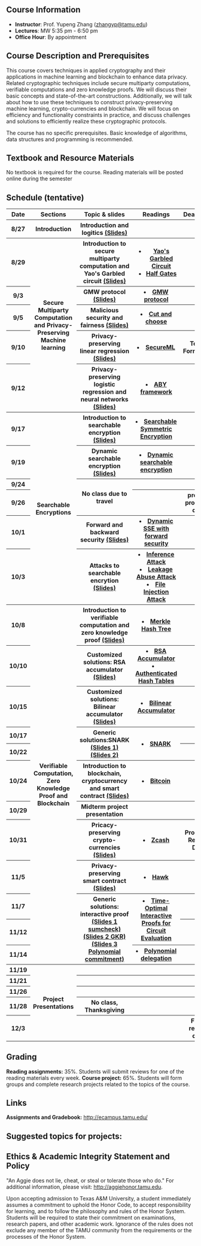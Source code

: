 ## Course Information
- **Instructor**: Prof. Yupeng Zhang (zhangyp@tamu.edu)
- **Lectures**: MW 5:35 pm - 6:50 pm
- **Office Hour**: By appointment

## Course Description and Prerequisites

This course covers techniques in applied cryptography and their applications in machine learning and blockchain to enhance data privacy. Related cryptographic techniques include secure multiparty computations, verifiable computations and zero knowledge proofs. We will discuss their basic concepts and state-of-the-art constructions. Additionally, we will talk about how to use these techniques to construct privacy-preserving machine learning, crypto-currencies and blockchain. We will focus on efficiency and functionality constraints in practice, and discuss challenges and solutions to efficiently realize these cryptographic protocols. 

The course has no specific prerequisites. Basic knowledge of algorithms, data structures and programming is recommended.



## Textbook and Resource Materials

No textbook is required for the course. Reading materials will be posted online during the semester


## Schedule (tentative)

<table style="width: 100%">
    <tr>
        <th style="width: 5%;">Date</th>
      <th style="width: 10%;">Sections</th>
      <th style="width: 40%;">Topic & slides</th>
      <th style="width: 45%;">Readings</th>
      <th style="width: 20%;">Deadlines</th>
    </tr>
    <tr>
        <th>8/27</th>
        <th>Introduction</th>
        <th>Introduction and logitics
        <a href="https://drive.google.com/file/d/1HiljvmS8NvDTvhAOPo2pvuBgaL4gsLFG/view?usp=sharing">(Slides)</a>
        </th>
        <th></th>
        <th></th>
    </tr>
    <tr>
        <th>8/29</th>
        <th rowspan="5">Secure Multiparty Computation and Privacy-Preserving Machine learning</th>
        <th>Introduction to secure multiparty computation and Yao's Garbled circuit <a href="https://drive.google.com/file/d/1trzqA6NTaTmFOI9uTNOSzqqHkrnQSJYS/view?usp=sharing">(Slides)</a></th>
        <th>
        <ul>
          <li><a href="https://www.youtube.com/watch?v=GjhvJxelIVQ">Yao's Garbled Circuit</a></li>
            <li><a href="https://www.iacr.org/archive/eurocrypt2015/90560204/90560204.pdf"> Half Gates</a></li>
          </ul>        
        </th>
        <th></th>
    </tr>
    <tr>
        <th>9/3</th>
        <th>GMW protocol <a href="https://drive.google.com/file/d/13s3_bEbFSw2kFvEONg29qEmnK7P825o9/view?usp=sharing">(Slides)</a></th>
        <th><li><a href="https://www.youtube.com/watch?v=4YwvZaA9IEg">GMW protocol</a></li></th>
        <th></th>
    </tr>
    <tr>
        <th>9/5</th>     
        <th>Malicious security and fairness <a href="https://drive.google.com/file/d/1LJzZfzekNV8ZjXl7HeiUfp5O2s_D7Jbv/view?usp=sharing">(Slides)</a></th>
        <th><li><a href="https://eprint.iacr.org/2008/049.pdf">Cut and choose</a></li></th>
        <th></th>
    </tr>
    <tr>
        <th>9/10</th>
        <th>Privacy-preserving linear regression  <a href="https://drive.google.com/file/d/1tR6o-6PUuhkJpkwHxrCt7yEJe5EaBWix/view?usp=sharing">(Slides)</a></th>
        <th><li><a href="https://eprint.iacr.org/2017/396.pdf">SecureML</a></li></th>
        <th>Team Formation</th>
    </tr>
    <tr>
        <th>9/12</th>
        <th>Privacy-preserving logistic regression and neural networks <a href="https://drive.google.com/file/d/1T0ZwuKZVTlv2UdWB8L_ist-goJd2yV7p/view?usp=sharing">(Slides)</a></th>
        <th><li><a href="https://encrypto.de/papers/DSZ15.pdf">ABY framework</a></li></th>
        <th></th>
    </tr>
    <tr>
        <th>9/17</th>
        <th rowspan="8">Searchable Encryptions</th>
        <th>Introduction to searchable encryption <a href="https://drive.google.com/file/d/1nSK9XpXYarH9NrTnJSK-lN6ubxkT7vQS/view?usp=sharing">(Slides)</a></th>
        <th><li><a href="https://eprint.iacr.org/2006/210.pdf">Searchable Symmetric Encryption</th>
        <th></th>
    </tr>
    <tr>
        <th>9/19</th>
        <th>Dynamic searchable encryption <a href="https://drive.google.com/file/d/1Bny__LTjQczr1KzoziBO2MAoC-W5kXVv/view?usp=sharing">(Slides)</a></th>
        <th><li><a href="https://eprint.iacr.org/2012/530.pdf">Dynamic searchable encryption</th>
        <th></th>
    </tr>
    <tr>
        <th>9/24</th>
        <th rowspan="4">No class due to travel</th>
        <th></th>
        <th></th>
    </tr>
    <tr>
        <th >9/26</th>
        <th></th>
        <th >project proposal due</th>
    </tr>
    <tr></tr>
    <tr></tr>
    <tr>
        <th>10/1</th>
        <th>Forward and backward security <a href="https://drive.google.com/file/d/1knDspu2KrWfAyweYlihX6S__RlDSrcVQ/view?usp=sharing">(Slides)</a></th>
        <th><li><a href="https://eprint.iacr.org/2013/832.pdf">Dynamic SSE with forward security</a></li></th>
        <th></th>
    </tr>
    <tr>
        <th>10/3</th>
        <th>Attacks to searchable encrytion <a href="https://drive.google.com/file/d/1aO5xcwpiiKdsuY7B_l5qPEGssBOgKEMe/view?usp=sharing">(Slides)</a></th>
        <th>
            <li><a href="https://www.ndss-symposium.org/wp-content/uploads/2017/09/06_1.pdf">Inference Attack</a></li>
            <li><a href="https://eprint.iacr.org/2016/718.pdf">Leakage Abuse Attack</a></li>
            <li><a href="https://eprint.iacr.org/2016/172.pdf">File Injection Attack</a></li>
        </th>
        <th></th>
    </tr>
    <tr>
        <th>10/8</th>
        <th rowspan="12">Verifiable Computation, Zero Knowledge Proof and Blockchain</th>
        <th>Introduction to verifiable computation and zero knowledge proof <a href="https://drive.google.com/file/d/1C9f7DbPvlTGPtDfDUNgBsULeZBOToGsS/view?usp=sharing">(Slides)</a></th>
        <th>
            <li><a href="https://people.eecs.berkeley.edu/~raluca/cs261-f15/readings/merkle.pdf">Merkle Hash Tree</a></li>
        </th>   
        <th></th>
    </tr>
    <tr>
        <th>10/10</th>
        <th>Customized solutions: RSA accumulator <a href="https://drive.google.com/file/d/14EWsD5CfsWwtPRccqjlNeNBDnlDCxW4M/view?usp=sharing">(Slides)</a></th>
        <th>
            <li><a href="https://cs.brown.edu/people/alysyans/papers/camlys02.pdf">RSA Accumulator</a></li>
            <li><a href="https://user.eng.umd.edu/~cpap/published/cpap-rt-nikos-08.pdf">Authenticated Hash Tables</a></li>
        </th>
        <th></th>
    </tr>
    <tr>
        <th>10/15</th>
        <th>Customized solutions: Bilinear accumulator <a href="https://drive.google.com/file/d/16SUBTkup7b_1yBc09K7Vr2O2jY5t6E_6/view?usp=sharing">(Slides)</a></th>
        <th>
            <li><a href="https://eprint.iacr.org/2010/455.pdf">Bilinear Accumulator</a></li>
        </th>
        <th></th>
    </tr>
    <tr>
        <th>10/17</th>
        <th rowspan="2">Generic solutions:SNARK <a href="https://drive.google.com/file/d/1_Hp99zYupcEPJ0UWQOyk4FIpFg-7grBm/view?usp=sharing">(Slides 1)</a> <a href="https://drive.google.com/file/d/16B6N5o8-PwKgu3eVHs0TIrnKRCgVcgou/view?usp=sharing">(Slides 2)</a></th>
        <th rowspan="2"> 
            <li><a href="https://eprint.iacr.org/2013/279.pdf">SNARK</a></li>
        </th>
        <th></th>
    </tr>
    <tr>
        <th>10/22</th>
        <th></th>
    </tr>
    <tr>
        <th>10/24</th>
        <th>Introduction to blockchain, cryptocurrency and smart contract <a href="https://drive.google.com/file/d/1oyMfwKpcegzXqtJRWBlthhTLUJ_3uk1m/view?usp=sharing">(Slides)</a></th>
        <th><li><a href="https://bitcoin.org/bitcoin.pdf">Bitcoin</a></li></th>
        <th></th>
    </tr>
    <tr>
        <th>10/29</th>
        <th>Midterm project presentation</th>
        <th></th>
        <th></th>
    </tr>
    <tr>
        <th>10/31</th>
        <th>Pricacy-preserving crypto-currencies <a href="https://drive.google.com/file/d/18uDvDpP9skpRwyR_s-l4SCQehG68Q9xD/view?usp=sharing">(Slides)</a></th>
        <th><li><a href="http://zerocash-project.org/media/pdf/zerocash-extended-20140518.pdf">Zcash</a></li></th>
        <th>Progress Report Due</th>
    </tr>
    <tr>
        <th>11/5</th>
        <th>Privacy-preserving smart contract <a href="https://drive.google.com/file/d/1D6kharNcLjjcBn6E6BpXvzwphpNxogna/view?usp=sharing">(Slides)</a></th>
        <th><li><a href="https://eprint.iacr.org/2015/675.pdf">Hawk</a></li></th>
        <th></th>
    </tr>
    <tr>
        <th>11/7</th>
        <th rowspan="3">Generic solutions: interactive proof
        <a href="https://drive.google.com/file/d/1fRzExfJuSwB5vUPtOtRK07rApsadKA-7/view?usp=sharing">(Slides 1 sumcheck)</a>
            <a href="https://drive.google.com/file/d/1NIg9XJEQ74cjD1kUXLBbsp1oglZ1EtKj/view?usp=sharing">(Slides 2 GKR)</a>
            <a href="https://drive.google.com/file/d/1KTy4fkmtiTT4OZg0GhFMGVeiiZ9FiKY4/view?usp=sharing">(Slides 3 Polynomial commitment)</a>
        </th>
        <th rowspan="2"><li><a href="https://eprint.iacr.org/2013/351.pdf">Time-Optimal Interactive Proofs for Circuit Evaluation</a></li></th>
        <th></th>
    </tr>
    <tr>
        <th>11/12</th>
        <th></th>
    </tr>
    <tr>
        <th>11/14</th>
        <th><li><a href="https://eprint.iacr.org/2011/587.pdf">Polynomial delegation</a></li></th>    
        <th></th>
    </tr>  
    <tr>
        <th>11/19</th>
        <th rowspan="5">Project Presentations</th>
        <th></th>
        <th></th>
        <th></th>
    </tr>
      <tr>
        <th>11/21</th>
        <th></th>
        <th></th>
        <th></th>
    </tr> 
    <tr>
        <th>11/26</th>
        <th></th>
        <th></th>
        <th></th>
    </tr>
    <tr>
        <th>11/28</th>
        <th>No class, Thanksgiving</th>
        <th></th>
        <th></th>
    </tr>
    <tr>
        <th>12/3</th>
        <th></th>
        <th></th>
        <th>Final report due</th>
    </tr>
</table>

## Grading
**Reading assignments:** 35%. Students will submit reviews for one of the reading materials every week.
**Course project:** 65%. Students will form groups and complete research projects related to the topics of the course.

## Links

**Assignments and Gradebook:** http://ecampus.tamu.edu/

## Suggested topics for projects:

## Ethics & Academic Integrity Statement and Policy

"An Aggie does not lie, cheat, or steal or tolerate those who do." For additional information, please visit: http://aggiehonor.tamu.edu.  

Upon accepting admission to Texas A&M University, a student immediately assumes a commitment to uphold the Honor Code, to accept responsibility for learning, and to follow the philosophy and rules of the Honor System. Students will be required to state their commitment on examinations, research papers, and other academic work. Ignorance of the rules does not exclude any member of the TAMU community from the requirements or the processes of the Honor System.


